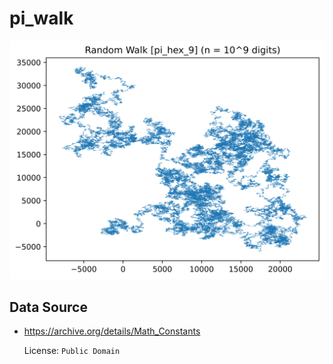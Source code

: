 # pi_walk

![pi](output/thumb_pi_hex_9.png)

## Data Source

- <https://archive.org/details/Math_Constants>
  
    License: `Public Domain`
